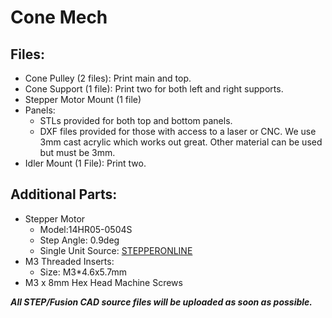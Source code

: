 # Cone Mech
## Files:
* Cone Pulley (2 files): Print main and top.
* Cone Support (1 file): Print two for both left and right supports.
* Stepper Motor Mount (1 file)
* Panels: 
  * STLs provided for both top and bottom panels.
  * DXF files provided for those with access to a laser or CNC. We use 3mm cast acrylic which works out great. Other material can be used but must be 3mm. 
* Idler Mount (1 File): Print two.

## Additional Parts:
* Stepper Motor
  * Model:14HR05-0504S
  * Step Angle: 0.9deg
  * Single Unit Source: [STEPPERONLINE](https://www.omc-stepperonline.com/round-nema-14-bipolar-0-9deg-7ncm-9-91oz-in-0-5a-8-5v-36x12mm-4-wires-14hr05-0504s)
* M3 Threaded Inserts:
  * Size: M3*4.6x5.7mm
* M3 x 8mm Hex Head Machine Screws

***All STEP/Fusion CAD source files will be uploaded as soon as possible.*** 
